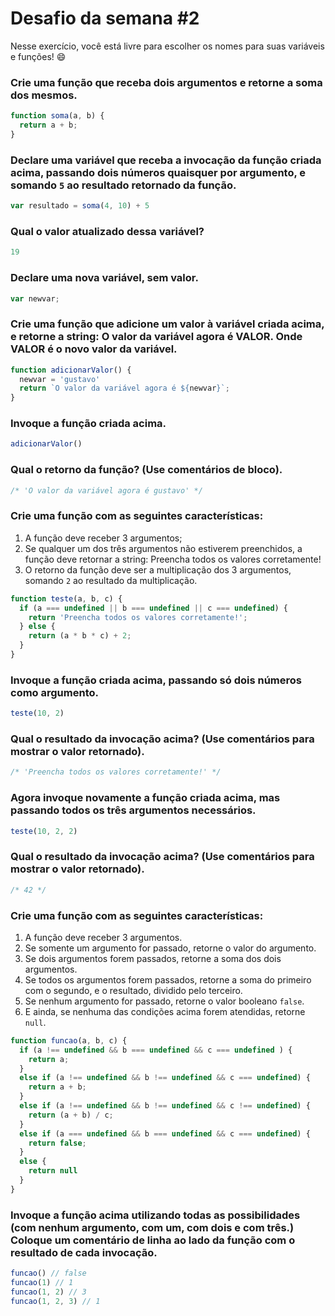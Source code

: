 # Desafio da semana #2

Nesse exercício, você está livre para escolher os nomes para suas variáveis e funções! :smile:


### Crie uma função que receba dois argumentos e retorne a soma dos mesmos.
```js
function soma(a, b) {
  return a + b;
}
```

### Declare uma variável que receba a invocação da função criada acima, passando dois números quaisquer por argumento, e somando `5` ao resultado retornado da função.
```js
var resultado = soma(4, 10) + 5
```

### Qual o valor atualizado dessa variável?
```js
19
```

### Declare uma nova variável, sem valor.
```js
var newvar;
```

### Crie uma função que adicione um valor à variável criada acima, e retorne a string: O valor da variável agora é VALOR. Onde VALOR é o novo valor da variável.
```js
function adicionarValor() {
  newvar = 'gustavo'
  return `O valor da variável agora é ${newvar}`;
}
```

### Invoque a função criada acima.
```js
adicionarValor()
```

### Qual o retorno da função? (Use comentários de bloco).
```js
/* 'O valor da variável agora é gustavo' */
```

### Crie uma função com as seguintes características:
1. A função deve receber 3 argumentos; 
2. Se qualquer um dos três argumentos não estiverem preenchidos, a função deve retornar a string: Preencha todos os valores corretamente! 
3. O retorno da função deve ser a multiplicação dos 3 argumentos, somando `2` ao resultado da multiplicação.
```js
function teste(a, b, c) {
  if (a === undefined || b === undefined || c === undefined) {
    return 'Preencha todos os valores corretamente!';
  } else {
    return (a * b * c) + 2;
  }
} 
```

### Invoque a função criada acima, passando só dois números como argumento.
```js
teste(10, 2)
```

### Qual o resultado da invocação acima? (Use comentários para mostrar o valor retornado).
```js
/* 'Preencha todos os valores corretamente!' */
```

### Agora invoque novamente a função criada acima, mas passando todos os três argumentos necessários.
```js
teste(10, 2, 2)
```

### Qual o resultado da invocação acima? (Use comentários para mostrar o valor retornado).
```js
/* 42 */
```

### Crie uma função com as seguintes características: 
1. A função deve receber 3 argumentos.
2. Se somente um argumento for passado, retorne o valor do argumento.
3. Se dois argumentos forem passados, retorne a soma dos dois argumentos.
4. Se todos os argumentos forem passados, retorne a soma do primeiro com o segundo, e o resultado, dividido pelo terceiro.
5. Se nenhum argumento for passado, retorne o valor booleano `false`.
6. E ainda, se nenhuma das condições acima forem atendidas, retorne `null`.
```js
function funcao(a, b, c) {
  if (a !== undefined && b === undefined && c === undefined ) {
    return a;
  }
  else if (a !== undefined && b !== undefined && c === undefined) {
    return a + b;
  }
  else if (a !== undefined && b !== undefined && c !== undefined) {
    return (a + b) / c; 
  }
  else if (a === undefined && b === undefined && c === undefined) {
    return false;
  }
  else {
    return null
  }
}
```

### Invoque a função acima utilizando todas as possibilidades (com nenhum argumento, com um, com dois e com três.) Coloque um comentário de linha ao lado da função com o resultado de cada invocação.
```js
funcao() // false
funcao(1) // 1
funcao(1, 2) // 3
funcao(1, 2, 3) // 1
```